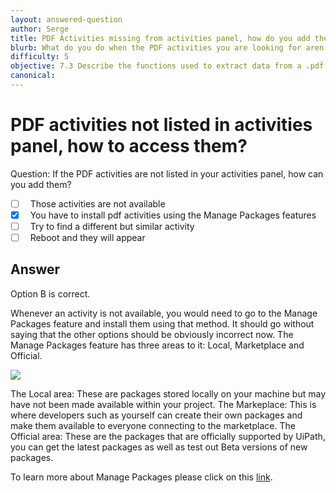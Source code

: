 ```yaml
---
layout: answered-question
author: Serge
title: PDF Activities missing from activities panel, how do you add them?
blurb: What do you do when the PDF activities you are looking for aren't listed in the activities panel?
difficulty: 5
objective: 7.3 Describe the functions used to extract data from a .pdf file; for example, using OCR
canonical: 
---
```


<h1>PDF activities not listed in activities panel, how to access them?</h1>

Question:  If the PDF activities are not listed in your activities panel, how can you add them?

 - [ ] &nbsp;  Those activities are not available
 - [X] &nbsp;  You have to install pdf activities using the Manage Packages features
 - [ ] &nbsp;  Try to find a different but similar activity
 - [ ] &nbsp;  Reboot and they will appear

## Answer

Option B is correct.

Whenever an activity is not available, you would need to go to the Manage Packages feature and install them using that method. It should go without saying that the other options should be obviously incorrect now.
The Manage Packages feature has three areas to it: Local, Marketplace and Official.

<img src="https://github.com/uipath-certification/uipath-certification.github.io/blob/master/assets/Managepackages.jpg"/>

The Local area: These are packages stored locally on your machine but may have not been made available within your project.
The Markeplace: This is where developers such as yourself can create their own packages and make them available to everyone connecting to the marketplace.
The Official area: These are the packages that are officially supported by UiPath, you can get the latest packages as well as test out Beta versions of new packages.

To learn more about Manage Packages please click on this <a href="https://docs.uipath.com/studio/docs/managing-activities-packages">link</a>.

